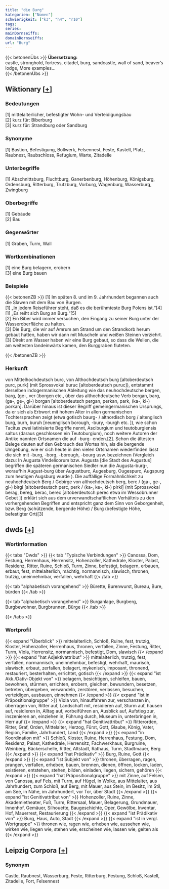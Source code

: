 ```yaml
---
title: "die Burg"
kategorien: ["Nomen"]
schwierigkeit: ["k3", "h4", "r10"]
tags:
series:
mainDornseiffs:
domainDornseiffs:
url: "Burg"
---
```


{{< betonenÜbs >}}
**Übersetzung:**  
castle, stronghold, fortress, citadel, burg, sandcastle, wall of sand, beaver’s lodge, More examples...  
{{< /betonenÜbs >}}

## Wiktionary [[+](https://de.wiktionary.org/wiki/Burg)]

### Bedeutungen
[1] mittelalterlicher, befestigter Wohn- und Verteidigungsbau  
[2] kurz für: Biberburg  
[3] kurz für: Strandburg oder Sandburg  

### Synonyme
[1] Bastion, Befestigung, Bollwerk, Felsennest, Feste, Kastell, Pfalz, Raubnest, Raubschloss, Refugium, Warte, Zitadelle  

### Unterbegriffe
[1] Abschnittsburg, Fluchtburg, Ganerbenburg, Höhenburg, Königsburg, Ordensburg, Ritterburg, Trutzburg, Vorburg, Wagenburg, Wasserburg, Zwingburg  

### Oberbegriffe
[1] Gebäude  
[2] Bau  

### Gegenwörter
[1] Graben, Turm, Wall  

### Wortkombinationen
[1] eine Burg belagern, erobern  
[3] eine Burg bauen  

### Beispiele
{{< betonenZB >}}
[1] Im späten 8. und im 9. Jahrhundert begannen auch die Slawen mit dem Bau von Burgen.  
[1] „In jedem Reiseführer steht, daß es die berühmteste Burg Polens ist.“[4]  
[1] „Es reiht sich Burg an Burg.“[5]  
[2] Ein Biber wird immer versuchen, den Eingang zu seiner Burg unter der Wasseroberfläche zu halten.  
[3] Die Burg, die wir auf Amrum am Strand um den Strandkorb herum gebaut hatten, haben wir dann mit Muscheln und weißen Steinen verziehrt.  
[3] Direkt am Wasser haben wir eine Burg gebaut, so dass die Wellen, die am weitesten landeinwärts kamen, den Burggraben fluteten.  

{{< /betonenZB >}}
### Herkunft
von Mittelhochdeutsch burc, von Althochdeutsch burg [altoberdeutsch purc, purk] (mit Sprossvokal buruc [altoberdeutsch puruc]), entstammt derselben indogermanischen Ableitung wie das neuhochdeutsche bergen, barg, (ge-, ver-)borgen etc., über das althochdeutsche Verb bergan, barg, (ga-, ge-, gi-) borgan [altoberdeutsch pergan, perkan, park, (ka-, ki-) porkan]. Darüber hinaus ist dieser Begriff gemeingermanischen Ursprungs, da er sich als Erbwort mit hohem Alter in allen germanischen Tochtersprachen zeigt (etwa gotisch baurg- / altnordisch borg / altenglisch burg, burh, buruh [neuenglisch borough, -bury, -burgh etc. ]), wie schon Tacitus zwei latinisierte Begriffe nennt, Asciburgium und teutoburgiensis saltus (daraus geschlossen ein Teutoburgium), noch weitere Autoren der Antike nannten Ortsnamen die auf -burg- enden.[2]. Schon die ältesten Belege deuten auf den Gebrauch des Wortes hin, als die bergende Umgebung, wie er sich heute in den vielen Ortsnamen wiederfinden lässt die sich mit -burg, -borg, -borough, -bourg usw. bezeichnen (Vergleich dazu: In Augusta Vindelicorum bzw. Augusta [die Stadt des Augustus] begriffen die späteren germanischen Siedler nun die Augusta-burg-, woraufhin August-burg über Augustburc, Augesburg, Ougespurc, Augspurg zum heutigen Augsburg wurde ). Die auffällige Formähnlichkeit zu neuhochdeutsch Berg / Gebirge von althochdeutsch berg, berc / (ga-, ge-, gi-) birgi [altoberdeutsch perc, perk / (ka-, ke-, ki-) pirki] (mit Sprossvokal berag, bereg, berac, berec [altoberdeutsch perec etwa im Wessobrunner Gebet ]) erklärt sich aus dem urverwandtschaftlichen Verhältnis zu den vorhergehenden Begriffen und entspricht ganz dem Sinn von Geborgenheit, bzw. Berg (schützende, bergende Höhe) / Burg (befestigte Höhe, befestigter Ort)[3]  



## dwds [[+](https://www.dwds.de/wb/Burg)]

### Wortinformation
{{< tabs "Dwds" >}}
{{< tab "Typische Verbindungen" >}}
Canossa, Dom, Festung, Herrenhaus, Herrensitz, Hohenzoller, Kathedrale, Kloster, Palast, Residenz, Ritter, Ruine, Schloß, Turm, Zinne, befestigt, belagern, erbauen, erbaut, fest, mittelalterlich, mächtig, normannisch, slawisch, thronen, trutzig, uneinnehmbar, verfallen, wehrhaft
{{< /tab >}}

{{< tab "alphabetisch vorangehend" >}}
Bürette, Burenwurst, Bureau, Bure, bürden
{{< /tab >}}

{{< tab "alphabetisch vorangehend" >}}
Burganlage, Burgberg, Burgbewohner, Burgbrunnen, Bürge
{{< /tab >}}

{{< /tabs >}}

### Wortprofil
{{< expand "Überblick" >}} mittelalterlich, Schloß, Ruine, fest, trutzig, Kloster, Hohenzoller, Herrenhaus, thronen, verfallen, Zinne, Festung, Ritter, Turm, Viola, Herrensitz, normannisch, befestigt, Dom, slawisch {{< /expand >}}
{{< expand "hat Adjektivattribut" >}} mittelalterlich, trutzig, fest, verfallen, normannisch, uneinnehmbar, befestigt, wehrhaft, maurisch, slawisch, erbaut, zerfallen, belagert, mykenisch, imposant, thronend, restauriert, besterhalten, errichtet, gotisch {{< /expand >}}
{{< expand "ist Akk./Dativ-Objekt von" >}} belagern, besichtigen, schleifen, bauen, bewohnen, stürmen, errichten, erobern, gleichen, bewundern, besetzen, betreten, übergeben, verwandeln, zerstören, verlassen, besuchen, verteidigen, ausbauen, einnehmen {{< /expand >}}
{{< expand "ist in Präpositionalgruppe" >}} Viola von, hinauffahren zur, verschanzen in, überragen von, Ritter auf, Landschaft mit, residieren auf, Sturm auf, hausen auf, residieren in, Alltag auf, vorbeiführen an, Ausblick auf, Aufstieg zur, inszenieren an, einziehen in, Führung durch, Museum in, unterbringen in, Herr auf {{< /expand >}}
{{< expand "hat Genitivattribut" >}} Ritterorden, Ritter, Graf, Orden, Mittelalter, Herzog, Fürst, Gott, Glaube, König, Vater, Region, Familie, Jahrhundert, Land {{< /expand >}}
{{< expand "in Koordination mit" >}} Schloß, Kloster, Ruine, Herrenhaus, Festung, Dom, Residenz, Palast, Kathedrale, Herrensitz, Fachwerkhaus, Burgruine, Weinberg, Bäckerschelle, Ritter, Altstadt, Rathaus, Turm, Stadtmauer, Berg {{< /expand >}}
{{< expand "hat Prädikativ" >}} Burg, Ruine, Gott {{< /expand >}}
{{< expand "ist Subjekt von" >}} thronen, überragen, ragen, prangen, verfallen, erheben, bauen, brennen, dienen, öffnen, locken, laden, existieren, entstehen, stehen, bilden, einladen, liegen, sichern, gehören {{< /expand >}}
{{< expand "hat Präpositionalgruppe" >}} mit Zinne, auf Felsen, von Canossa, auf Fels, mit Turm, auf Hügel, in Wolke, aus Mittelalter, aus Jahrhundert, zum Schloß, auf Berg, mit Mauer, aus Stein, im Besitz, im Stil, am See, in Nähe, im Jahrhundert, vor Tor, über Stadt {{< /expand >}}
{{< expand "ist Genitivattribut von" >}} Hohenzoller, Ruine, Zinne, Akademietheater, Fuß, Turm, Rittersaal, Mauer, Belagerung, Grundmauer, Innenhof, Gemäuer, Silhouette, Baugeschichte, Oper, Gewölbe, Inventar, Hof, Mauerrest, Restaurierung {{< /expand >}}
{{< expand "ist Prädikativ von" >}} Burg, Haus, Auto, Stadt {{< /expand >}}
{{< expand "ist in vergl. Wortgruppe" >}} thronen wie, ragen wie, erheben wie, aussehen wie, wirken wie, liegen wie, stehen wie, erscheinen wie, lassen wie, gelten als {{< /expand >}}

## Leipzig Corpora [[+](https://corpora.uni-leipzig.de/en/res?word=Burg&corpusId=deu_newscrawl-public_2018)]


### Synonym
Castle, Raubnest, Wasserburg, Feste, Ritterburg, Festung, Schloß, Kastell, Zitadelle, Fort, Felsennest

